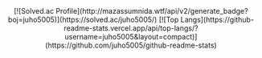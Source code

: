 <div align=center>
  [![Solved.ac Profile](http://mazassumnida.wtf/api/v2/generate_badge?boj=juho5005)](https://solved.ac/juho5005/)
  [![Top Langs](https://github-readme-stats.vercel.app/api/top-langs/?username=juho5005&layout=compact)](https://github.com/juho5005/github-readme-stats)
</div>

<!--
**juho5005/juho5005** is a ✨ _special_ ✨ repository because its `README.md` (this file) appears on your GitHub profile.

Here are some ideas to get you started:

- 🔭 I’m currently working on ...
- 🌱 I’m currently learning ...
- 👯 I’m looking to collaborate on ...
- 🤔 I’m looking for help with ...
- 💬 Ask me about ...
- 📫 How to reach me: ...
- 😄 Pronouns: ...
- ⚡ Fun fact: ...
-->
